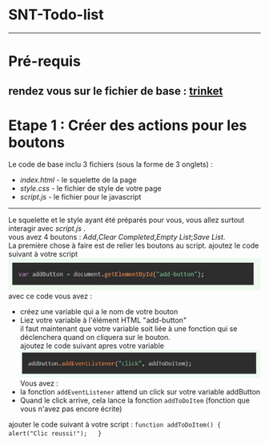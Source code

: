 # SNT-Todo-list  
-----------------------------------------  
# Pré-requis  
rendez vous sur le fichier de base : [trinket](https://trinket.io/html/c9641e2773)  
-----------------------------------------
# Etape 1 : Créer des actions pour les boutons  
Le code de base inclu 3 fichiers (sous la forme de 3 onglets) :  
* _index.html_ - le squelette de la page  
* _style.css_ - le fichier de style de votre page  
* _script.js_ - le fichier pour le javascript  
-------------------------------------------
Le squelette et le style ayant été préparés pour vous, vous allez surtout interagir avec _script.js_ .  
vous avez 4 boutons : _Add_,_Clear Completed_,_Empty List_;_Save List_.  
La première chose à faire est de relier les boutons au script. 
ajoutez le code suivant à votre script  
![image](https://github.com/Svt-lim/SNT-Todo-list/blob/master/to%20do%20list%20images/1-addbutton.jpg)  
avec ce code vous avez :  
* créez une variable qui a le nom de votre bouton  
* Liez votre variable à l'élément HTML "add-button"  
il faut maintenant que votre variable soit liée à une fonction qui se déclenchera quand on cliquera sur le bouton.  
ajoutez le code suivant apres votre variable  
![image](https://github.com/Svt-lim/SNT-Todo-list/blob/master/to%20do%20list%20images/2-listen%20to%20click.jpg)  
Vous avez :  
* la fonction `addEventListener` attend un click sur votre variable addButton  
* Quand le click arrive, cela lance la fonction `addToDoItem` (fonction que vous n'avez pas encore écrite)  
  

ajouter le code suivant à votre script : 
`function addToDoItem() {  
  alert("Clic reussi!");  
}`  


